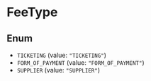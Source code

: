 # FeeType

## Enum

* `TICKETING` (value: `"TICKETING"`)
* `FORM_OF_PAYMENT` (value: `"FORM_OF_PAYMENT"`)
* `SUPPLIER` (value: `"SUPPLIER"`)
